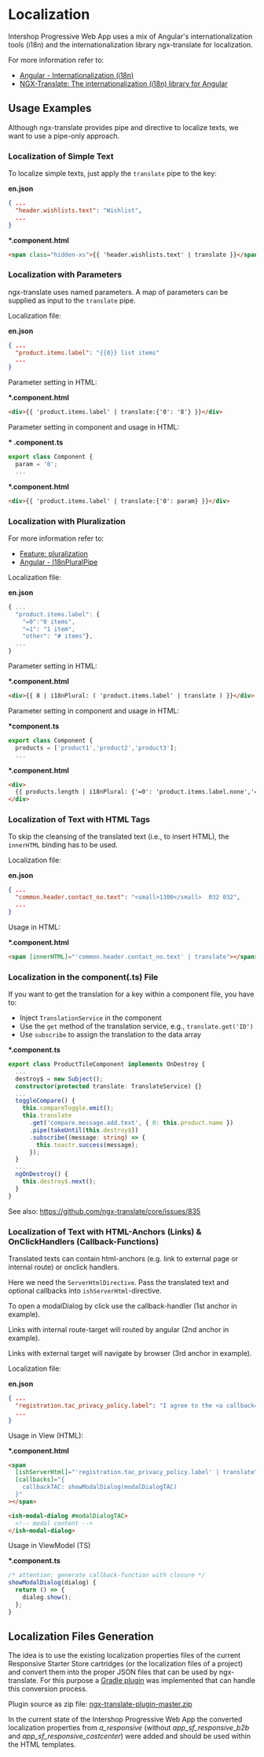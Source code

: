# Localization

Intershop Progressive Web App uses a mix of Angular's internationalization tools (i18n) and the internationalization library ngx-translate for localization.

For more information refer to:

* [Angular - Internationalization (i18n)](https://angular.io/guide/i18n)
* [NGX-Translate: The internationalization (i18n) library for Angular](http://www.ngx-translate.com/)

## Usage Examples

Although ngx-translate provides pipe and directive to localize texts, we want to use a pipe-only approach.

### Localization of Simple Text

To localize simple texts, just apply the `translate` pipe to the key:

**en.json**

````json
{ ...
  "header.wishlists.text": "Wishlist",
  ...
}
````

**\*.component.html**

````html
<span class="hidden-xs">{{ 'header.wishlists.text' | translate }}</span>
````

### Localization with Parameters

ngx-translate uses named parameters. A map of parameters can be supplied as input to the `translate` pipe.

Localization file:

**en.json**

````json
{ ...
  "product.items.label": "{{0}} list items"
  ...
}
````

Parameter setting in HTML:

**\*.component.html**

````html
<div>{{ 'product.items.label' | translate:{'0': '8'} }}</div>
````

Parameter setting in component and usage in HTML:

**\* .component.ts**

````typescript
export class Component {
  param = '8';
  ...
````

**\*.component.html**

````html
<div>{{ 'product.items.label' | translate:{'0': param} }}</div>
````

### Localization with Pluralization

For more information refer to:

* [Feature: pluralization](https://github.com/ngx-translate/core/issues/150)
* [Angular - I18nPluralPipe](https://angular.io/api/common/I18nPluralPipe)

Localization file:

**en.json**

````typescript
{ ...
  "product.items.label": {
    "=0":"0 items",
    "=1": "1 item", 
    "other": "# items"},
  ...
}
````

Parameter setting in HTML:

**\*.component.html**

````html
<div>{{ 8 | i18nPlural: ( 'product.items.label' | translate ) }}</div>
````

Parameter setting in component and usage in HTML:

**\*component.ts**

````typescript
export class Component {
  products = ['product1','product2','product3'];
  ...
````

**\*.component.html**

````html
<div>
  {{ products.length | i18nPlural: {'=0': 'product.items.label.none','=1': 'product.items.label.singular','other': 'product.items.label.plural'} | translate:{'0': products.length} }}
</div>
````

### Localization of Text with HTML Tags

To skip the cleansing of the translated text (i.e., to insert HTML), the `innerHTML` binding has to be used.

Localization file:

**en.json**

````json
{ ...
  "common.header.contact_no.text": "<small>1300</small>  032 032",
  ...
}
````

Usage in HTML:

**\*.component.html**

````html
<span [innerHTML]="'common.header.contact_no.text' | translate"></span>
````

### Localization in the component(.ts) File

If you want to get the translation for a key within a component file, you have to:

* Inject `TranslationService` in the component
* Use the `get` method of the translation service, e.g., `translate.get('ID')`
* Use `subscribe` to assign the translation to the data array  

**\*.component.ts**

````typescript
export class ProductTileComponent implements OnDestroy {
  ...
  destroy$ = new Subject();
  constructor(protected translate: TranslateService) {}
  ...
  toggleCompare() {
    this.compareToggle.emit();
    this.translate
      .get('compare.message.add.text', { 0: this.product.name })
      .pipe(takeUntil(this.destroy$))
      .subscribe((message: string) => {
        this.toastr.success(message);
      });
  }
  ...
  ngOnDestroy() {
    this.destroy$.next();
  }
}
````

See also: https://github.com/ngx-translate/core/issues/835

### Localization of Text with HTML-Anchors (Links) & OnClickHandlers (Callback-Functions)

Translated texts can contain html-anchors (e.g. link to external page or internal route) or onclick handlers.

Here we need the `ServerHtmlDirective`. Pass the translated text and optional callbacks into `ishServerHtml`\-directive.

To open a modalDialog by click use the callback-handler (1st anchor in example).

Links with internal route-target will routed by angular (2nd anchor in example).

Links with external target will navigate by browser (3rd anchor in example).

Localization file:

**en.json**

````json
{ ...
  "registration.tac_privacy_policy.label": "I agree to the <a callback=\"callbackTAC\">Terms & Conditions</a>. <a href=\"/home\">Home</a> <a href=\"https://google.com\" target=\"_blank\">Google</a>"
  ...
}
````

Usage in View (HTML):

**\*.component.html**

````html
<span
  [ishServerHtml]="'registration.tac_privacy_policy.label' | translate"
  [callbacks]="{
    callbackTAC: showModalDialog(modalDialogTAC)
  }"
></span>

<ish-modal-dialog #modalDialogTAC>
  <!-- modal content -->
</ish-modal-dialog>
````

Usage in ViewModel (TS)

**\*.component.ts**

````typescript
/* attention: generate callback-function with closure */
showModalDialog(dialog) {
  return () => {
    dialog.show();
  };
}
````

## Localization Files Generation

The idea is to use the existing localization properties files of the current Responsive Starter Store cartridges (or the localization files of a project) and convert them into the proper JSON files that can be used by ngx-translate. For this purpose a [Gradle plugin](https://gitlab.intershop.de/ISPWA/ngx-translate-plugin) was implemented that can handle this conversion process.

Plugin source as zip file: [ngx-translate-plugin-master.zip](ngx-translate-plugin-master.zip)

In the current state of the Intershop Progressive Web App the converted localization properties from _a\_responsive_ (without _app\_sf\_responsive_\__b2b_ and _app\_sf\_responsive\_costcenter_) were added and should be used within the HTML templates.
